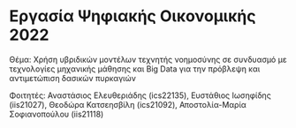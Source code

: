 # Εργασία Ψηφιακής Οικονομικής 2022

Θέμα: Χρήση υβριδικών μοντέλων τεχνητής νοημοσύνης σε συνδυασμό με τεχνολογίες μηχανικής μάθησης και Big Data για την πρόβλεψη και αντιμετώπιση δασικών πυρκαγιών

Φοιτητές:
Αναστάσιος Ελευθεριάδης (ics22135), Ευστάθιος Ιωσηφίδης (iis21027),
Θεοδώρα Κατσεησβίλη (ics21092), Αποστολία-Μαρία Σοφιανοπούλου (iis21118)
